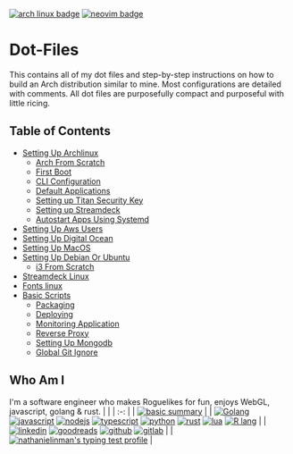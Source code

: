 [![arch linux badge](https://img.shields.io/badge/Arch_Linux-1793D1?style=for-the-badge&logo=arch-linux&logoColor=white)](https://archlinux.org/) [![neovim badge](https://img.shields.io/badge/NeoVim-%2357A143.svg?&style=for-the-badge&logo=neovim&logoColor=white)](https://neovim.io/)

# Dot-Files
This contains all of my dot files and step-by-step instructions on how to build an Arch distribution similar to mine. Most configurations are detailed with comments. All dot files are purposefully compact and purposeful with little ricing.

## Table of Contents
  * [Setting Up Archlinux](https://github.com/NathanielInman/dot-files/blob/master/docs/setting-up-archlinux.md#setting-up-archlinux)
    * [Arch From Scratch](https://github.com/NathanielInman/dot-files/blob/master/docs/setting-up-archlinux.md#arch-from-scratch)
    * [First Boot](https://github.com/NathanielInman/dot-files/blob/master/docs/setting-up-archlinux.md#first-boot)
    * [CLI Configuration](https://github.com/NathanielInman/dot-files/blob/master/docs/setting-up-archlinux.md#cli-configuration)
    * [Default Applications](https://github.com/NathanielInman/dot-files/blob/master/docs/setting-up-archlinux.md#default-applications)
    * [Setting up Titan Security Key](https://github.com/NathanielInman/dot-files/blob/master/docs/setting-up-archlinux.md#setting-up-titan-security-key)
    * [Setting up Streamdeck](https://github.com/NathanielInman/dot-files/blob/master/docs/setting-up-archlinux.md#setting-up-streamdeck)
    * [Autostart Apps Using Systemd](https://github.com/NathanielInman/dot-files/blob/master/docs/setting-up-archlinux.md#autostart-apps-using-systemd)
  * [Setting Up Aws Users](https://github.com/NathanielInman/dot-files/blob/master/docs/setting-up-aws-users.md#setting-up-aws-users)
  * [Setting Up Digital Ocean](https://github.com/NathanielInman/dot-files/blob/master/docs/setting-up-digital-ocean.md#setting-up-digital-ocean)
  * [Setting Up MacOS](https://github.com/NathanielInman/dot-files/blob/master/docs/setting-up-macos.md#setting-up-macos)
  * [Setting Up Debian Or Ubuntu](https://github.com/NathanielInman/dot-files/blob/master/docs/setting-up-debian-or-ubuntu.md#setting-up-debian-or-ubuntu)
    * [i3 From Scratch](https://github.com/NathanielInman/dot-files/blob/master/docs/setting-up-debian-or-ubuntu.md#i3-from-scratch)
  * [Streamdeck Linux](https://github.com/NathanielInman/dot-files/blob/master/docs/streamdeck.md)
  * [Fonts linux](https://github.com/NathanielInman/dot-files/blob/master/docs/fonts.md)
  * [Basic Scripts](https://github.com/NathanielInman/dot-files/blob/master/docs/basic-scripts.md#basic-scripts)
    * [Packaging](https://github.com/NathanielInman/dot-files/blob/master/docs/basic-scripts.md#packaging)
    * [Deploying](https://github.com/NathanielInman/dot-files/blob/master/docs/basic-scripts.md#deploying)
    * [Monitoring Application](https://github.com/NathanielInman/dot-files/blob/master/docs/basic-scripts.md#monitoring-application)
    * [Reverse Proxy](https://github.com/NathanielInman/dot-files/blob/master/docs/basic-scripts.md#reverse-proxy)
    * [Setting Up Mongodb](https://github.com/NathanielInman/dot-files/blob/master/docs/basic-scripts.md#setting-up-mongodb)
    * [Global Git Ignore](https://github.com/NathanielInman/dot-files/blob/master/docs/basic-scripts.md#global-git-ignore)

## Who Am I

I'm a software engineer who makes Roguelikes for fun, enjoys WebGL, javascript, golang & rust.
| |
| :-: |
| [![basic summary](https://github-profile-summary-cards.vercel.app/api/cards/profile-details?username=nathanielinman)](https://github.com/nathanielinman) |
| [![Golang](https://img.shields.io/badge/Go-00ADD8?style=for-the-badge&logo=go&logoColor=white)](https://go.dev/) [![javascript](https://img.shields.io/badge/JavaScript-F7DF1E?style=for-the-badge&logo=javascript&logoColor=black)](https://tc39.es/) [![nodejs](https://img.shields.io/badge/Node.js-43853D?style=for-the-badge&logo=node.js&logoColor=white)](https://nodejs.org/en/) [![typescript](https://img.shields.io/badge/TypeScript-007ACC?style=for-the-badge&logo=typescript&logoColor=white)](https://www.typescriptlang.org/) [![python](https://img.shields.io/badge/Python-14354C?style=for-the-badge&logo=python&logoColor=white)](https://www.python.org/) [![rust](https://img.shields.io/badge/Rust-000000?style=for-the-badge&logo=rust&logoColor=white)](https://www.rust-lang.org/) [![lua](https://img.shields.io/badge/Lua-2C2D72?style=for-the-badge&logo=lua&logoColor=white)](https://www.lua.org/) [![R lang](https://img.shields.io/badge/R-276DC3?style=for-the-badge&logo=r&logoColor=white)](https://www.r-project.org/) |
| [![linkedin](https://img.shields.io/badge/LinkedIn-0077B5?style=for-the-badge&logo=linkedin&logoColor=white)](https://linkedin/in/nathanielinman) [![goodreads](https://img.shields.io/badge/Goodreads-372213?style=for-the-badge&logo=goodreads&logoColor=white)](https://www.goodreads.com/user/show/95582054-nathaniel-inman) [![github](https://img.shields.io/badge/GitHub-100000?style=for-the-badge&logo=github&logoColor=white)](https://github.com/nathanielinman) [![gitlab](https://img.shields.io/badge/GitLab-330F63?style=for-the-badge&logo=gitlab&logoColor=white)](https://gitlab.com/nathaniel.inman) |
| [![nathanielinman's typing test profile](https://www.keyhero.com/static//badges/1603/typing-test-481109.png)](http://keyhero.com/profile/nathanielinman/?ba) |
